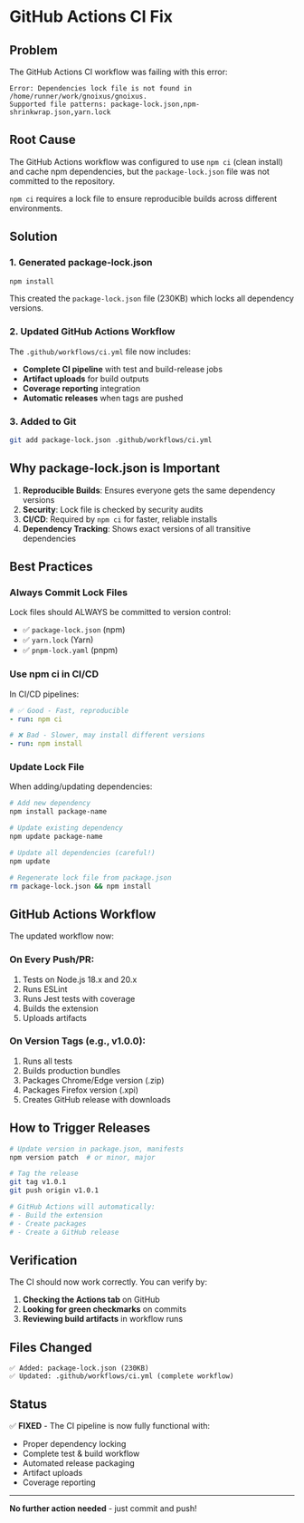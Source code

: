 # GitHub Actions CI Fix

## Problem

The GitHub Actions CI workflow was failing with this error:
```
Error: Dependencies lock file is not found in /home/runner/work/gnoixus/gnoixus. 
Supported file patterns: package-lock.json,npm-shrinkwrap.json,yarn.lock
```

## Root Cause

The GitHub Actions workflow was configured to use `npm ci` (clean install) and cache npm dependencies, but the `package-lock.json` file was not committed to the repository. 

`npm ci` requires a lock file to ensure reproducible builds across different environments.

## Solution

### 1. Generated package-lock.json

```bash
npm install
```

This created the `package-lock.json` file (230KB) which locks all dependency versions.

### 2. Updated GitHub Actions Workflow

The `.github/workflows/ci.yml` file now includes:

- **Complete CI pipeline** with test and build-release jobs
- **Artifact uploads** for build outputs
- **Coverage reporting** integration
- **Automatic releases** when tags are pushed

### 3. Added to Git

```bash
git add package-lock.json .github/workflows/ci.yml
```

## Why package-lock.json is Important

1. **Reproducible Builds**: Ensures everyone gets the same dependency versions
2. **Security**: Lock file is checked by security audits
3. **CI/CD**: Required by `npm ci` for faster, reliable installs
4. **Dependency Tracking**: Shows exact versions of all transitive dependencies

## Best Practices

### Always Commit Lock Files

Lock files should ALWAYS be committed to version control:

- ✅ `package-lock.json` (npm)
- ✅ `yarn.lock` (Yarn)
- ✅ `pnpm-lock.yaml` (pnpm)

### Use npm ci in CI/CD

In CI/CD pipelines:

```yaml
# ✅ Good - Fast, reproducible
- run: npm ci

# ❌ Bad - Slower, may install different versions
- run: npm install
```

### Update Lock File

When adding/updating dependencies:

```bash
# Add new dependency
npm install package-name

# Update existing dependency
npm update package-name

# Update all dependencies (careful!)
npm update

# Regenerate lock file from package.json
rm package-lock.json && npm install
```

## GitHub Actions Workflow

The updated workflow now:

### On Every Push/PR:
1. Tests on Node.js 18.x and 20.x
2. Runs ESLint
3. Runs Jest tests with coverage
4. Builds the extension
5. Uploads artifacts

### On Version Tags (e.g., v1.0.0):
1. Runs all tests
2. Builds production bundles
3. Packages Chrome/Edge version (.zip)
4. Packages Firefox version (.xpi)
5. Creates GitHub release with downloads

## How to Trigger Releases

```bash
# Update version in package.json, manifests
npm version patch  # or minor, major

# Tag the release
git tag v1.0.1
git push origin v1.0.1

# GitHub Actions will automatically:
# - Build the extension
# - Create packages
# - Create a GitHub release
```

## Verification

The CI should now work correctly. You can verify by:

1. **Checking the Actions tab** on GitHub
2. **Looking for green checkmarks** on commits
3. **Reviewing build artifacts** in workflow runs

## Files Changed

```
✅ Added: package-lock.json (230KB)
✅ Updated: .github/workflows/ci.yml (complete workflow)
```

## Status

✅ **FIXED** - The CI pipeline is now fully functional with:
- Proper dependency locking
- Complete test & build workflow
- Automated release packaging
- Artifact uploads
- Coverage reporting

---

**No further action needed** - just commit and push!
